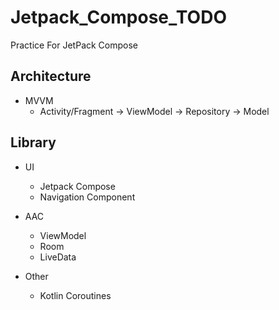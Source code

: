# Jetpack_Compose_TODO

Practice For JetPack Compose

## Architecture
- MVVM
  - Activity/Fragment -> ViewModel -> Repository -> Model

## Library
- UI
  - Jetpack Compose
  - Navigation Component

- AAC
  - ViewModel
  - Room
  - LiveData

- Other
  - Kotlin Coroutines

